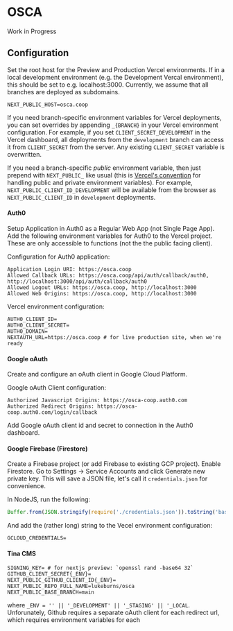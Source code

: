 # OSCA

Work in Progress

## Configuration

Set the root host for the Preview and Production Vercel environments. If in a local development environment (e.g. the Development Vercal environment), this should be set to e.g. localhost:3000. Currently, we assume that all branches are deployed as subdomains.

```
NEXT_PUBLIC_HOST=osca.coop 
```

If you need branch-specific environment variables for Vercel deployments, you can set overrides by appending `_{BRANCH}` in your Vercel environment configuration. For example, if you set `CLIENT_SECRET_DEVELOPMENT` in the Vercel dashboard, all deployments from the `development` branch can access it from `CLIENT_SECRET` from the server. Any existing `CLIENT_SECRET` variable is overwritten.

If you need a branch-specific _public_ environment variable, then just prepend with `NEXT_PUBLIC_` like usual (this is [Vercel's convention](https://nextjs.org/docs/basic-features/environment-variables#exposing-environment-variables-to-the-browser) for handling public and private environment variables). For example, `NEXT_PUBLIC_CLIENT_ID_DEVELOPMENT` will be available from the browser as `NEXT_PUBLIC_CLIENT_ID` in `development` deployments.

#### Auth0

Setup Application in Auth0 as a Regular Web App (not Single Page App). Add the following environment variables for Auth0 to the Vercel project. These are only accessible to functions (not the the public facing client).

Configuration for Auth0 application:

```
Application Login URI: https://osca.coop
Allowed Callback URLs: https://osca.coop/api/auth/callback/auth0, http://localhost:3000/api/auth/callback/auth0
Allowed Logout URLs: https://osca.coop, http://localhost:3000
Allowed Web Origins: https://osca.coop, http://localhost:3000
```

Vercel environment configuration:

```
AUTH0_CLIENT_ID=
AUTH0_CLIENT_SECRET=
AUTH0_DOMAIN=
NEXTAUTH_URL=https://osca.coop # for live production site, when we're ready
```

#### Google oAuth

Create and configure an oAuth client in Google Cloud Platform.

Google oAuth Client configuration:

```
Authorized Javascript Origins: https://osca-coop.auth0.com
Authorized Redirect Origins: https://osca-coop.auth0.com/login/callback
```

Add Google oAuth client id and secret to connection in the Auth0 dashboard.

#### Google Firebase (Firestore)

Create a Firebase project (or add Firebase to existing GCP project). Enable Firestore. Go to Settings -> Service Accounts and click Generate new private key. This will save a JSON file, let's call it `credentials.json` for convenience.

In NodeJS, run the following:

```js
Buffer.from(JSON.stringify(require('./credentials.json')).toString('base64')
```

And add the (rather long) string to the Vecel environment configuration:

```
GCLOUD_CREDENTIALS=
```

#### Tina CMS

```
SIGNING_KEY= # for nextjs preview: `openssl rand -base64 32`
GITHUB_CLIENT_SECRET{_ENV}=
NEXT_PUBLIC_GITHUB_CLIENT_ID{_ENV}=
NEXT_PUBLIC_REPO_FULL_NAME=lukeburns/osca
NEXT_PUBLIC_BASE_BRANCH=main
```

where `_ENV = '' || '_DEVELOPMENT' || '_STAGING' || '_LOCAL`. Unforunately, Github requires a separate oAuth client for each redirect url, which requires environment variables for each